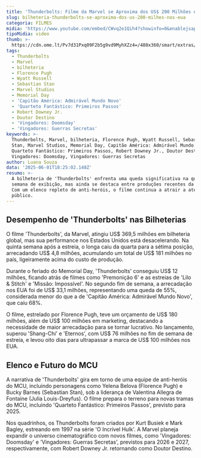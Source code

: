 ```yaml
---
title: 'Thunderbolts: Filme da Marvel se Aproxima dos US$ 200 Milhões nos EUA'
slug: bilheteria-thunderbolts-se-aproxima-dos-us-200-milhes-nos-eua
categoria: FILMES
midia: 'https://www.youtube.com/embed/CWvq2e1Qih4?showinfo=0&enablejsapi=1'
tipoMidia: video
thumb: >-
  https://cdn.ome.lt/Pv7d31Pxq09F2b5g9vd9MyhXZz4=/480x360/smart/extras/conteudos/00_77mUsxR.jpg
tags:
  - Thunderbolts
  - Marvel
  - bilheteria
  - Florence Pugh
  - Wyatt Russell
  - Sebastian Stan
  - Marvel Studios
  - Memorial Day
  - 'Capitão América: Admirável Mundo Novo'
  - 'Quarteto Fantástico: Primeiros Passos'
  - Robert Downey Jr.
  - Doutor Destino
  - 'Vingadores: Doomsday'
  - 'Vingadores: Guerras Secretas'
keywords: >-
  Thunderbolts, Marvel, bilheteria, Florence Pugh, Wyatt Russell, Sebastian
  Stan, Marvel Studios, Memorial Day, Capitão América: Admirável Mundo Novo,
  Quarteto Fantástico: Primeiros Passos, Robert Downey Jr., Doutor Destino,
  Vingadores: Doomsday, Vingadores: Guerras Secretas
author: Luana Souza
data: '2025-06-01T18:25:02.148Z'
resumo: >-
  A bilheteria de 'Thunderbolts' enfrenta uma queda significativa na quinta
  semana de exibição, mas ainda se destaca entre produções recentes da Marvel.
  Com um elenco repleto de anti-heróis, o filme continua a atrair a atenção do
  público.
---
```


## Desempenho de 'Thunderbolts' nas Bilheterias

O filme 'Thunderbolts', da Marvel, atingiu US$ 369,5 milhões em bilheteria global, mas sua performance nos Estados Unidos está desacelerando. Na quinta semana após a estreia, o longa caiu da quarta para a sétima posição, arrecadando US$ 4,8 milhões, acumulando um total de US$ 181 milhões no país, ligeiramente acima do custo de produção.

Durante o feriado do Memorial Day, 'Thunderbolts' conseguiu US$ 12 milhões, ficando atrás de filmes como 'Premonição 6' e as estreias de 'Lilo & Stitch' e 'Missão: Impossível'. No segundo fim de semana, a arrecadação nos EUA foi de US$ 33,1 milhões, representando uma queda de 55%, considerada menor do que a de 'Capitão América: Admirável Mundo Novo', que caiu 68%.

O filme, estrelado por Florence Pugh, teve um orçamento de US$ 180 milhões, além de US$ 100 milhões em marketing, destacando a necessidade de maior arrecadação para se tornar lucrativo. No lançamento, superou 'Shang-Chi' e 'Eternos', com US$ 76 milhões no fim de semana de estreia, e levou oito dias para ultrapassar a marca de US$ 100 milhões nos EUA.

## Elenco e Futuro do MCU

A narrativa de 'Thunderbolts' gira em torno de uma equipe de anti-heróis do MCU, incluindo personagens como Yelena Belova (Florence Pugh) e Bucky Barnes (Sebastian Stan), sob a liderança de Valentina Allegra de Fontaine (Julia Louis-Dreyfus). O filme prepara o terreno para novas tramas do MCU, incluindo 'Quarteto Fantástico: Primeiros Passos', previsto para 2025.

Nos quadrinhos, os Thunderbolts foram criados por Kurt Busiek e Mark Bagley, estreando em 1997 na série 'O Incrível Hulk'. A Marvel planeja expandir o universo cinematográfico com novos filmes, como 'Vingadores: Doomsday' e 'Vingadores: Guerras Secretas', previstos para 2026 e 2027, respectivamente, com Robert Downey Jr. retornando como Doutor Destino.
